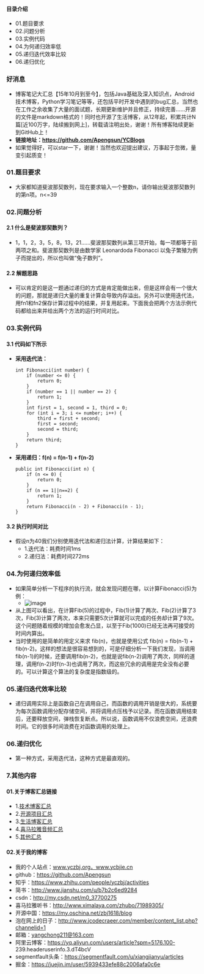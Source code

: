 #### 目录介绍
- 01.题目要求
- 02.问题分析
- 03.实例代码
- 04.为何递归效率低
- 05.递归迭代效率比较
- 06.递归优化




### 好消息
- 博客笔记大汇总【15年10月到至今】，包括Java基础及深入知识点，Android技术博客，Python学习笔记等等，还包括平时开发中遇到的bug汇总，当然也在工作之余收集了大量的面试题，长期更新维护并且修正，持续完善……开源的文件是markdown格式的！同时也开源了生活博客，从12年起，积累共计N篇[近100万字，陆续搬到网上]，转载请注明出处，谢谢！所有博客陆续更新到GitHub上！
- **链接地址：https://github.com/Apengsun/YCBlogs**
- 如果觉得好，可以star一下，谢谢！当然也欢迎提出建议，万事起于忽微，量变引起质变！




### 01.题目要求
- 大家都知道斐波那契数列，现在要求输入一个整数n，请你输出斐波那契数列的第n项。n<=39



### 02.问题分析
#### 2.1 什么是斐波那契数列？
- 1，1，2，3，5，8，13，21......斐波那契数列从第三项开始，每一项都等于前两项之和。斐波那契数列是由数学家 Leonardoda Fibonacci 以兔子繁殖为例子而提出的，所以也叫做“兔子数列”。



#### 2.2 解题思路
- 可以肯定的是这一题通过递归的方式是肯定能做出来，但是这样会有一个很大的问题，那就是递归大量的重复计算会导致内存溢出。另外可以使用迭代法，用fn1和fn2保存计算过程中的结果，并复用起来。下面我会把两个方法示例代码都给出来并给出两个方法的运行时间对比。




### 03.实例代码
#### 3.1 代码如下所示
- **采用迭代法：**
    ```
    int Fibonacci(int number) {
    	if (number <= 0) {
    		return 0;
    	}
    	if (number == 1 || number == 2) {
    		return 1;
    	}
    	int first = 1, second = 1, third = 0;
    	for (int i = 3; i <= number; i++) {
    		third = first + second;
    		first = second;
    		second = third;
    	}
    	return third;
    }
    ```
- **采用递归：f(n) = f(n-1) + f(n-2)**
    ```
    public int Fibonacci(int n) {
        if (n <= 0) {
        	return 0;
        }
        if (n == 1||n==2) {
        	return 1;
        }
        return Fibonacci(n - 2) + Fibonacci(n - 1);
    }
    ```


#### 3.2 执行时间对比
- 假设n为40我们分别使用迭代法和递归法计算，计算结果如下：
    - 1.迭代法：耗费时间1ms
    - 2.递归法：耗费时间272ms



### 04.为何递归效率低
- 如果简单分析一下程序的执行流，就会发现问题在哪，以计算Fibonacci(5)为例：
    - ![image](https://upload-images.jianshu.io/upload_images/4432347-af202f7be93d23d5.png?imageMogr2/auto-orient/strip%7CimageView2/2/w/1240)
-  从上图可以看出，在计算Fib(5)的过程中，Fib(1)计算了两次、Fib(2)计算了3次，Fib(3)计算了两次，本来只需要5次计算就可以完成的任务却计算了9次。这个问题随着规模的增加会愈发凸显，以至于Fib(1000)已经无法再可接受的时间内算出。
-  当时使用的是简单的用定义来求 fib(n)，也就是使用公式 fib(n) = fib(n-1) + fib(n-2)。这样的想法是很容易想到的，可是仔细分析一下我们发现，当调用fib(n-1)的时候，还要调用fib(n-2)，也就是说fib(n-2)调用了两次，同样的道理，调用f(n-2)时f(n-3)也调用了两次，而这些冗余的调用是完全没有必要的。可以计算这个算法的复杂度是指数级的。



### 05.递归迭代效率比较
- 递归调用实际上是函数自己在调用自己，而函数的调用开销是很大的，系统要为每次函数调用分配存储空间，并将调用点压栈予以记录。而在函数调用结束后，还要释放空间，弹栈恢复断点。所以说，函数调用不仅浪费空间，还浪费时间。它的很多时间浪费在对函数调用的处理上。



### 06.递归优化
- 第一种方式，采用迭代法，这种方式是最直观的。



### 7.其他内容
#### 01.关于博客汇总链接
- 1.[技术博客汇总](https://www.jianshu.com/p/614cb839182c)
- 2.[开源项目汇总](https://blog.csdn.net/m0_37700275/article/details/80863574)
- 3.[生活博客汇总](https://blog.csdn.net/m0_37700275/article/details/79832978)
- 4.[喜马拉雅音频汇总](https://www.jianshu.com/p/f665de16d1eb)
- 5.[其他汇总](https://www.jianshu.com/p/53017c3fc75d)



#### 02.关于我的博客
- 我的个人站点：www.yczbj.org，www.ycbjie.cn
- github：https://github.com/Apengsun
- 知乎：https://www.zhihu.com/people/yczbj/activities
- 简书：http://www.jianshu.com/u/b7b2c6ed9284
- csdn：http://my.csdn.net/m0_37700275
- 喜马拉雅听书：http://www.ximalaya.com/zhubo/71989305/
- 开源中国：https://my.oschina.net/zbj1618/blog
- 泡在网上的日子：http://www.jcodecraeer.com/member/content_list.php?channelid=1
- 邮箱：yangchong211@163.com
- 阿里云博客：https://yq.aliyun.com/users/article?spm=5176.100- 239.headeruserinfo.3.dT4bcV
- segmentfault头条：https://segmentfault.com/u/xiangjianyu/articles
- 掘金：https://juejin.im/user/5939433efe88c2006afa0c6e




